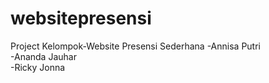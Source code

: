 # websitepresensi
Project Kelompok-Website Presensi Sederhana
-Annisa Putri<br>
-Ananda Jauhar<br>
-Ricky Jonna<br>
